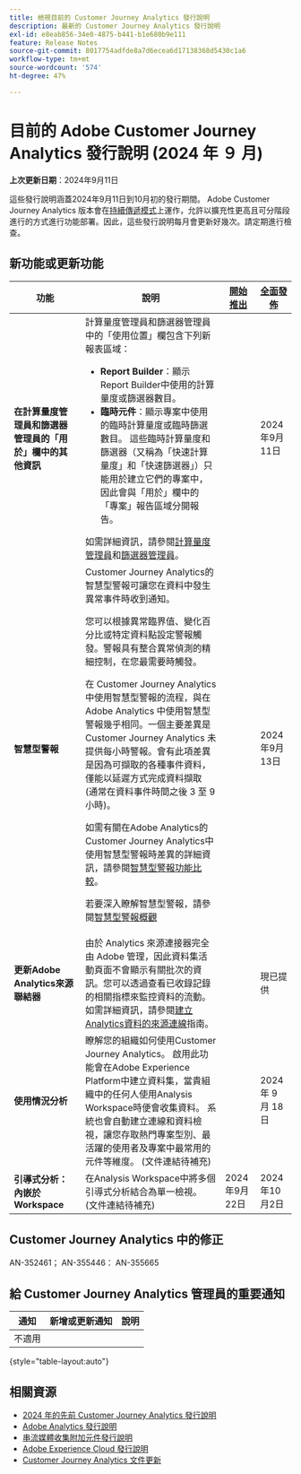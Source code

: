 ```yaml
---
title: 檢視目前的 Customer Journey Analytics 發行說明
description: 最新的 Customer Journey Analytics 發行說明
exl-id: e8eab856-34e0-4875-b441-b1e680b9e111
feature: Release Notes
source-git-commit: 8017754adfde8a7d6ecea6d17138368d5430c1a6
workflow-type: tm+mt
source-wordcount: '574'
ht-degree: 47%

---
```


# 目前的 Adobe Customer Journey Analytics 發行說明 (2024 年 ９ 月)

**上次更新日期**：2024年9月11日

這些發行說明涵蓋2024年9月11日到10月初的發行期間。 Adobe Customer Journey Analytics 版本會在[持續傳遞模式](releases.md)上運作，允許以擴充性更高且可分階段進行的方式進行功能部署。因此，這些發行說明每月會更新好幾次。請定期進行檢查。

## 新功能或更新功能

| 功能 | 說明 | [開始推出](releases.md) | [全面發佈](releases.md) |
| ----------- | ---------- | ------- | ---- |
| **在計算量度管理員和篩選器管理員的「用於」欄中的其他資訊** | 計算量度管理員和篩選器管理員中的「使用位置」欄包含下列新報表區域：<ul><li>**Report Builder**：顯示Report Builder中使用的計算量度或篩選器數目。</li><li>**臨時元件**：顯示專案中使用的臨時計算量度或臨時篩選數目。 這些臨時計算量度和篩選器（又稱為「快速計算量度」和「快速篩選器」）只能用於建立它們的專案中，因此會與「用於」欄中的「專案」報告區域分開報告。</li></ul>如需詳細資訊，請參閱[計算量度管理員](https://experienceleague.adobe.com/en/docs/analytics-platform/using/cja-components/cja-calcmetrics/cm-workflow/cm-manager)和[篩選器管理員](https://experienceleague.adobe.com/en/docs/analytics-platform/using/cja-components/cja-filters/manage-filters)。 |  | 2024年9月11日 |
| **智慧型警報** | Customer Journey Analytics的智慧型警報可讓您在資料中發生異常事件時收到通知。<p>您可以根據異常臨界值、變化百分比或特定資料點設定警報觸發。警報具有整合異常偵測的精細控制，在您最需要時觸發。</p><p>在 Customer Journey Analytics 中使用智慧型警報的流程，與在 Adobe Analytics 中使用智慧型警報幾乎相同。一個主要差異是 Customer Journey Analytics 未提供每小時警報。會有此項差異是因為可擷取的各種事件資料，僅能以延遲方式完成資料擷取 (通常在資料事件時間之後 3 至 9 小時)。</p><p>如需有關在Adobe Analytics的Customer Journey Analytics中使用智慧型警報時差異的詳細資訊，請參閱[智慧型警報功能比較](/help/components/c-intelligent-alerts/alerts-feature-comparison.md)。</p><p>若要深入瞭解智慧型警報，請參閱[智慧型警報概觀](/help/components/c-intelligent-alerts/intelligent-alerts.md) |  | 2024年9月13日 |
| **更新Adobe Analytics來源聯結器** | 由於 Analytics 來源連接器完全由 Adobe 管理，因此資料集活動頁面不會顯示有關批次的資訊。您可以透過查看已收錄記錄的相關指標來監控資料的流動。如需詳細資訊，請參閱[建立Analytics資料的來源連線](https://experienceleague.adobe.com/en/docs/experience-platform/sources/ui-tutorials/create/adobe-applications/analytics)指南。 |  | 現已提供 |
| **使用情況分析** | 瞭解您的組織如何使用Customer Journey Analytics。 啟用此功能會在Adobe Experience Platform中建立資料集，當貴組織中的任何人使用Analysis Workspace時便會收集資料。 系統也會自動建立連線和資料檢視，讓您存取熱門專案型別、最活躍的使用者及專案中最常用的元件等維度。 (文件連結待補充) |  | 2024 年 9 月 18 日 |
| **引導式分析：內嵌於Workspace** | 在Analysis Workspace中將多個引導式分析結合為單一檢視。 (文件連結待補充) | 2024年9月22日 | 2024年10月2日 |


## Customer Journey Analytics 中的修正

AN-352461； AN-355446： AN-355665

## 給 Customer Journey Analytics 管理員的重要通知

| 通知 | 新增或更新通知 | 說明 |
| --- | --- | --- |
| 不適用 | | |

{style="table-layout:auto"}

## 相關資源

* [2024 年的先前 Customer Journey Analytics 發行說明](/help/release-notes/2024.md)
* [Adobe Analytics 發行說明](https://experienceleague.adobe.com/docs/analytics/release-notes/latest.html?lang=zh-Hant)
* [串流媒體收集附加元件發行說明](https://experienceleague.adobe.com/docs/media-analytics/using/additional-resources/release-notes.html?lang=zh-Hant)
* [Adobe Experience Cloud 發行說明](https://experienceleague.adobe.com/docs/release-notes/experience-cloud/current.html?lang=zh-Hant)
* [Customer Journey Analytics 文件更新](/help/release-notes/doc-changes.md)
